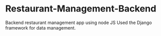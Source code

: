 # Restaurant-Management-Backend
Backend restaurant management app using node JS
Used the Django framework for data management.

